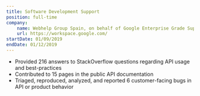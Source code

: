 ```yaml
---
title: Software Development Support
position: full-time
company:
    name: Webhelp Group Spain, on behalf of Google Enterprise Grade Support project
    url: https://workspace.google.com/
startDate: 01/09/2019
endDate: 01/12/2019
---
```

- Provided 216 answers to StackOverflow questions regarding API usage and best-practices
- Contributed to 15 pages in the public API documentation
- Triaged, reproduced, analyzed, and reported 6 customer-facing bugs in API or product behavior